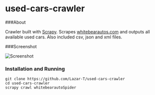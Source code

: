 used-cars-crawler
=================

###About

Crawler built with [Scrapy](http://scrapy.org/). Scrapes [whitebearautos.com](http://www.whitebearautos.com/used-inventory/) and outputs all available used cars.
Also included csv, json and xml files.

###Screenshot

![Screenshot](http://i.imgur.com/0rytnOj.png)

### Installation and Running
```
git clone https://github.com/Lazar-T/used-cars-crawler
cd used-cars-crawler
scrapy crawl whitebearautoSpider
```

